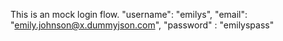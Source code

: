 This is an mock login flow.
"username": "emilys",
"email": "emily.johnson@x.dummyjson.com",
"password" : "emilyspass"

